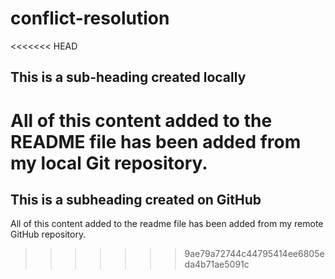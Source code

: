 # conflict-resolution

<<<<<<< HEAD
## This is a sub-heading created locally 

All of  this content added to the README file has been added from my local Git repository. 
=======
## This is a subheading created on GitHub

All of this content added to the readme file has been added from my remote GitHub repository.
>>>>>>> 9ae79a72744c44795414ee6805eda4b71ae5091c
